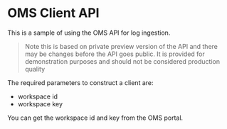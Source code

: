 # OMS Client API
This is a sample of using the OMS API for log ingestion.  


> Note this is based on private preview version of the API and there may be changes before the API goes public. 
> It is provided for demonstration purposes and should not be considered production quality  


The required parameters to construct a client are:
* workspace id
* workspace key

You can get the workspace id and key from the OMS portal.


